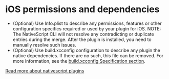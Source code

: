 # iOS permissions and dependencies

-   (Optional) Use Info.plist to describe any permissions, features or other configuration specifics required or used by your plugin for iOS.
    NOTE: The NativeScript CLI will not resolve any contradicting or duplicate entries during the merge. After the plugin is installed, you need to manually resolve such issues.
-   (Optional) Use build.xcconfig configuration to describe any plugin the native dependencies. If there are no such, this file can be removed. For more information, see the [build.xcconfig Specification section](http://docs.nativescript.org/plugins/plugins#buildxcconfig-specification).

[Read more about nativescript plugins](http://docs.nativescript.org/plugins/plugins)
